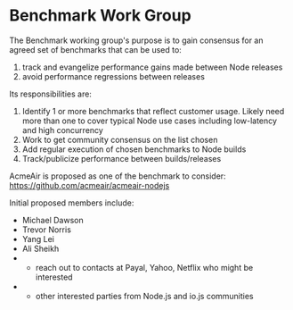 # Benchmark Work Group

The Benchmark working group's purpose is to gain consensus for an agreed set of benchmarks that can be used to:

1. track and evangelize performance gains made between Node releases
2. avoid performance regressions between releases

Its responsibilities are:

1. Identify 1 or more benchmarks that reflect customer usage.  Likely need more than one to cover typical Node use cases including low-latency and high concurrency
2. Work to get community consensus on the list chosen
3. Add regular execution of chosen benchmarks to Node builds
4. Track/publicize performance between builds/releases


AcmeAir is proposed as one of the benchmark to consider: https://github.com/acmeair/acmeair-nodejs

Initial proposed members include:
  + Michael Dawson
  + Trevor Norris
  + Yang Lei
  + Ali Sheikh
  + + reach out to contacts at Payal, Yahoo, Netflix who might be interested
  + + other interested parties from Node.js and io.js communities
